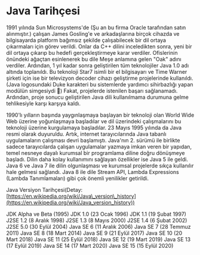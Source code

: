 # Java Tarihçesi

1991 yılında Sun Microsystems&#39;de (Şu an bu firma Oracle tarafından satın alınmıştır.) çalışan James Gosling&#39;e ve arkadaşlarına birçok cihazda ve bilgisayarda platform bağımsız şekilde çalışabilecek bir dil ortaya çıkarmaları için görev verildi. Onlar da C++ dilini inceledikten sonra, yeni bir dil ortaya çıkarıp bu hedefi gerçekleştirmeye karar verdiler. Ofislerinin önündeki ağaçtan esinlenerek bu dile Meşe anlamına gelen &quot;Oak&quot; adını verdiler. Ardından, 1 yıl kadar sonra geliştirilen tüm teknolojiler Java 1.0 adı altında toplanıldı. Bu teknoloji Star7 isimli bir el bilgisayarı ve Time Warner şirketi için ise bir televizyon decoder cihazı geliştirme projelerinde kullanıldı. (Java logosundaki Duke karakteri bu sistemlerde yardımcı sihirbazlığı yapan modülün simgesiydi ) Fakat, projelerde istenilen başarı sağlanamadı. Ardından, proje sonucu geliştirilen Java dili kullanılmama durumuna gelme tehlikesiyle karşı karşıya kaldı.

1990&#39;lı yılların başında yaygınlaşmaya başlayan bir teknoloji olan World Wide Web üzerine yoğunlaşmaya başladılar ve dil üzerindeki çalışmalarını bu teknoloji üzerine kurgulamaya başladılar. 23 Mayıs 1995 yılında da Java resmi olarak duyuruldu. Artık, internet tarayıcılarında Java tabanlı uygulamaların çalışması devri başlamıştı. Java&#39;nın 2. sürümü ile birlikte sadece tarayıcılarda çalışan uygulamalar yazmaya imkan veren bir yapıdan, temel nesneye dayalı kurumsal bir programlama diline doğru dönüşmeye başladı. Dilin daha kolay kullanımını sağlayan özellikler ise Java 5 ile geldi. Java 6 ve Java 7 ile dilin olgunlaşması ve kurumsal projelerde sıkça kullanılır hale gelmesi sağlandı. Java 8 ile dile Stream API, Lambda Expressions (Lambda Tanımlamaları) gibi çok önemli yenilikler getirildi.

Java Versiyon Tarihçesi(Detay: [https://en.wikipedia.org/wiki/Java\_version\_history](https://en.wikipedia.org/wiki/Java_version_history))

JDK Alpha ve Beta (1995)
JDK 1.0 (23 Ocak 1996)
JDK 1.1 (19 Şubat 1997)
J2SE 1.2 (8 Aralık 1998)
J2SE 1.3 (8 Mayıs 2000)
J2SE 1.4 (6 Şubat 2002)
J2SE 5.0 (30 Eylül 2004)
Java SE 6 (11 Aralık 2006)
Java SE 7 (28 Temmuz 2011)
Java SE 8 (18 Mart 2014)
Java SE 9 (21 Eylül 2017)
Java SE 10 (20 Mart 2018)
Java SE 11 (25 Eylül 2018)
Java SE 12 (19 Mart 2019)
Java SE 13 (17 Eylül 2019)
Java SE 14 (17 Mart 2020)
Java SE 15 (15 Eylül 2020)